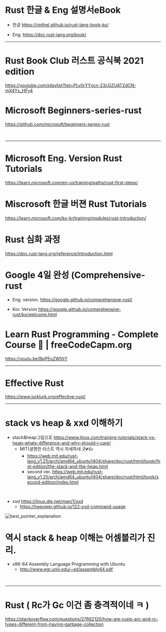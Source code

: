 # Rust 한글 & Eng 설명서eBook

- 한글 https://rinthel.github.io/rust-lang-book-ko/

- Eng. https://doc.rust-lang.org/book/

<hr>

# Rust Book Club 러스트 공식북 2021 edition


https://youtube.com/playlist?list=PLv0rYYvcn-23cGZUATZdCN-mX4Yx_HFy4



# Microsoft Beginners-series-rust

https://github.com/microsoft/beginners-series-rust

<br>

<hr>

# Microsoft Eng. Version Rust Tutorials

https://learn.microsoft.com/en-us/training/paths/rust-first-steps/

# Miscrosoft 한글 버젼 Rust Tutorials

https://learn.microsoft.com/ko-kr/training/modules/rust-introduction/


# Rust 심화 과정
https://doc.rust-lang.org/reference/introduction.html

# Google 4일 완성 (Comprehensive-rust

- Eng. version. https://google.github.io/comprehensive-rust/

- Kor. Version https://google.github.io/comprehensive-rust/ko/welcome.html

# Learn Rust Programming - Complete Course 🦀 | freeCodeCapm.org

https://youtu.be/BpPEoZW5IiY

<hr>

# Effective Rust

https://www.lurklurk.org/effective-rust/



<hr>

# stack vs heap  & xxd 이해하기

- stack&heap그림으로 https://www.linux.com/training-tutorials/stack-vs-heap-whats-difference-and-why-should-i-care/
  - MIT(설명한 러스트 역시 자세하네 굿💕👍
    - https://web.mit.edu/rust-lang_v1.25/arch/amd64_ubuntu1404/share/doc/rust/html/book/first-edition/the-stack-and-the-heap.html
    - second ver. https://web.mit.edu/rust-lang_v1.25/arch/amd64_ubuntu1404/share/doc/rust/html/book/second-edition/index.html

<br>

- xxd https://linux.die.net/man/1/xxd
  - https://twpower.github.io/122-xxd-command-usage

![best_pointer_explanation](https://github.com/YoungHaKim7/Cpp_Training/assets/67513038/3b8ba5cd-3b9f-452d-908c-c99fff87a972)

# 역시 stack & heap 이해는 어셈블리가 진리.

- x86-64 Assembly Language Programming with Ubuntu
  - http://www.egr.unlv.edu/~ed/assembly64.pdf

<br>

<hr>

# Rust (  Rc가 Gc 이건 좀 충격적이네 ㅋ )

https://stackoverflow.com/questions/27662120/how-are-rusts-arc-and-rc-types-different-from-having-garbage-collection
